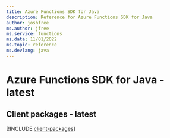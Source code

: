 ```yaml
---
title: Azure Functions SDK for Java
description: Reference for Azure Functions SDK for Java
author: joshfree
ms.author: jfree
ms.service: functions
ms.data: 11/01/2022
ms.topic: reference
ms.devlang: java
---
```

# Azure Functions SDK for Java - latest

## Client packages - latest
[!INCLUDE [client-packages](functions-client-index.md)]